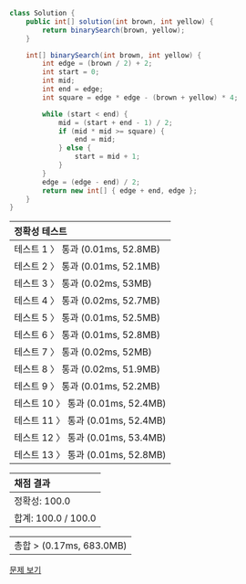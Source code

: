 ```java
class Solution {
    public int[] solution(int brown, int yellow) {
        return binarySearch(brown, yellow);
    }

    int[] binarySearch(int brown, int yellow) {
        int edge = (brown / 2) + 2;
        int start = 0;
        int mid;
        int end = edge;
        int square = edge * edge - (brown + yellow) * 4;

        while (start < end) {
            mid = (start + end - 1) / 2;
            if (mid * mid >= square) {
                end = mid;
            } else {
                start = mid + 1;
            }
        }
        edge = (edge - end) / 2;
        return new int[] { edge + end, edge };
    }
}
```
 | 정확성 테스트 |
 |  :-  |
 | 테스트 1 〉 통과 (0.01ms, 52.8MB) |
 | 테스트 2 〉 통과 (0.01ms, 52.1MB) |
 | 테스트 3 〉 통과 (0.02ms, 53MB) |
 | 테스트 4 〉 통과 (0.02ms, 52.7MB) |
 | 테스트 5 〉 통과 (0.01ms, 52.5MB) |
 | 테스트 6 〉 통과 (0.01ms, 52.8MB) |
 | 테스트 7 〉 통과 (0.02ms, 52MB) |
 | 테스트 8 〉 통과 (0.02ms, 51.9MB) |
 | 테스트 9 〉 통과 (0.01ms, 52.2MB) |
 | 테스트 10 〉 통과 (0.01ms, 52.4MB) |
 | 테스트 11 〉 통과 (0.01ms, 52.4MB) |
 | 테스트 12 〉 통과 (0.01ms, 53.4MB) |
 | 테스트 13 〉 통과 (0.01ms, 52.8MB) |

 | 채점 결과 |
 | :- |
 | 정확성: 100.0 |
 | 합계: 100.0 / 100.0 |

 ||
 | :- |
 | 총합 > (0.17ms, 683.0MB) |

[문제 보기](https://programmers.co.kr/learn/courses/30/lessons/42842?language=java)